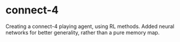 # connect-4

Creating a connect-4 playing agent, using RL methods.
Added neural networks for better generality, rather than a pure memory map.
